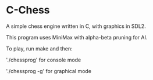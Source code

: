 # C-Chess
A simple chess engine written in C, with graphics in SDL2.

This program uses MiniMax with alpha-beta pruning for AI.

To play, run make and then:

'./chessprog' for console mode

'./chessprog -g' for graphical mode
